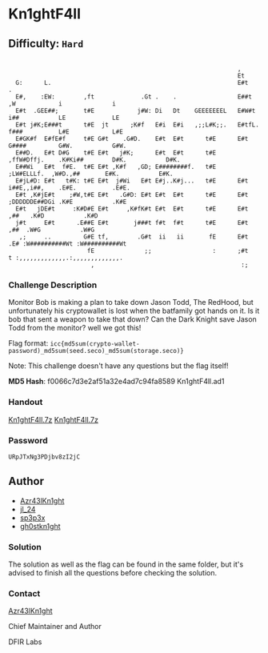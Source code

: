 # Kn1ghtF4ll
## Difficulty: `Hard`

```

                                                                ,                                                
                                                                Et                                               
  G:      L.                                                    E#t              .                               
  E#,    :EW:        ,ft             .Gt .    .                 E##t            ,W            i              i   
  E#t  .GEE##;       t#E            j#W: Di   Dt    GEEEEEEEL   E#W#t          i##           LE             LE   
  E#t j#K;E###t      t#E  jt      ;K#f   E#i  E#i   ,;;L#K;;.   E#tfL.        f###          L#E            L#E   
  E#GK#f  E#fE#f     t#E G#t    .G#D.    E#t  E#t      t#E      E#t          G####         G#W.           G#W.   
  E##D.   E#t D#G    t#E E#t   j#K;      E#t  E#t      t#E   ,ffW#Dffj.    .K#Ki##        D#K.           D#K.    
  E##Wi   E#t  f#E.  t#E E#t ,K#f   ,GD; E########f.   t#E    ;LW#ELLLf.  ,W#D.,##       E#K.           E#K.     
  E#jL#D: E#t   t#K: t#E E#t  j#Wi   E#t E#j..K#j...   t#E      E#t      i##E,,i##,    .E#E.          .E#E.      
  E#t ,K#jE#t    ;#W,t#E E#t   .G#D: E#t E#t  E#t      t#E      E#t     ;DDDDDDE##DGi .K#E           .K#E        
  E#t   jDE#t     :K#D#E E#t     ,K#fK#t E#t  E#t      t#E      E#t            ,##   .K#D           .K#D         
  j#t     E#t      .E##E E#t       j###t f#t  f#t      t#E      E#t            ,##  .W#G           .W#G          
   ,;     ..         G#E tf,        .G#t  ii   ii       fE      E#t            .E# :W##########Wt :W##########Wt 
                      fE              ;;                 :      ;#t              t :,,,,,,,,,,,,,.:,,,,,,,,,,,,,.
                       ,                                         :;                                              

```

### Challenge Description 

Monitor Bob is making a plan to take down Jason Todd, The RedHood, but unfortunately his cryptowallet is lost when the batfamily got hands on it. Is it bob that sent a weapon to take that down? Can the Dark Knight save Jason Todd from the monitor? well we got this!

Flag format: `icc{md5sum(crypto-wallet-password)_md5sum(seed.seco)_md5sum(storage.seco)}`

Note: This challenge doesn't have any questions but the flag itself!

**MD5 Hash**: f0066c7d3e2af51a32e4ad7c94fa8589  Kn1ghtF4ll.ad1


### Handout 
[Kn1ghtF4ll.7z](https://drive.google.com/file/d/1MFprnEclNpkDrnz6Dc7jNcPzOzv1aqtT/view?usp=sharing)
[Kn1ghtF4ll.7z](https://mega.nz/file/qYEjyZZT#8xt5lwcDVO8EbMxJQo2nIGgPGe0hwU5bif4GccI6YYo)

### Password
```
URpJTxNg3PDjbv8zI2jC
```
## Author
- [Azr43lKn1ght](https://twitter.com/Azr43lKn1ght)
- [jl_24](https://twitter.com/j0hith)
- [sp3p3x](https://twitter.com/sp3p3x)
- [gh0stkn1ght](https://twitter.com/mspr75)

### Solution

The solution as well as the flag can be found in the same folder, but it's advised to finish all the questions before checking the solution.

### Contact

[Azr43lKn1ght](https://twitter.com/Azr43lKn1ght)

Chief Maintainer and Author

DFIR Labs